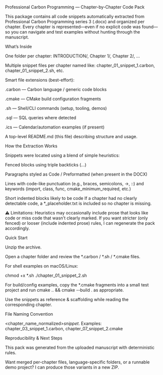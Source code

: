 Professional Carbon Programming — Chapter-by-Chapter Code Pack

This package contains all code snippets automatically extracted from Professional Carbon Programming series 3 (.docx) and organized per chapter. Every chapter is represented—even if no explicit code was found—so you can navigate and test examples without hunting through the manuscript.

What’s Inside

One folder per chapter: INTRODUCTION/, Chapter 1/, Chapter 2/, …

Multiple snippet files per chapter named like: chapter_01_snippet_1.carbon, chapter_01_snippet_2.sh, etc.

Smart file extensions (best-effort):

.carbon — Carbon language / generic code blocks

.cmake — CMake build configuration fragments

.sh — Shell/CLI commands (setup, tooling, demos)

.sql — SQL queries where detected

.ics — Calendar/automation examples (if present)

A top-level README.md (this file) describing structure and usage.

How the Extraction Works

Snippets were located using a blend of simple heuristics:

Fenced blocks using triple backticks (…)

Paragraphs styled as Code / Preformatted (when present in the DOCX)

Lines with code-like punctuation (e.g., braces, semicolons, ->, ::) and keywords (import, class, func, cmake_minimum_required, etc.)

Short indented blocks likely to be code
If a chapter had no clearly detectable code, a *_placeholder.txt is included so no chapter is missing.

⚠️ Limitations: Heuristics may occasionally include prose that looks like code or miss code that wasn’t clearly marked. If you want stricter (only fenced) or looser (include indented prose) rules, I can regenerate the pack accordingly.

Quick Start

Unzip the archive.

Open a chapter folder and review the *.carbon / *.sh / *.cmake files.

For shell examples on macOS/Linux:

chmod +x *.sh
./chapter_01_snippet_2.sh


For build/config examples, copy the *.cmake fragments into a small test project and run cmake .. && cmake --build . as appropriate.

Use the snippets as reference & scaffolding while reading the corresponding chapter.

File Naming Convention

<chapter_name_normalized>_snippet_<N>.<ext>
Examples: chapter_03_snippet_1.carbon, chapter_07_snippet_2.cmake

Reproducibility & Next Steps

This pack was generated from the uploaded manuscript with deterministic rules.

Want merged per-chapter files, language-specific folders, or a runnable demo project? I can produce those variants in a new ZIP.
